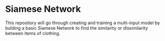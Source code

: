 # Siamese Network
This repository will go through creating and training a multi-input model by bulding a basic Siamese Network to find the similarity or dissimilarity between items of clothing.
